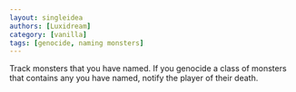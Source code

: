 ```yaml
---
layout: singleidea
authors: [Luxidream]
category: [vanilla]
tags: [genocide, naming monsters]
---
```

Track monsters that you have named. If you genocide a class of monsters that contains any you have named, notify the player of their death.
